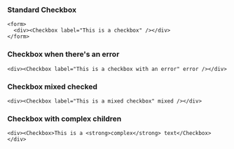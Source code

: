 ### Standard Checkbox

```
<form>
  <div><Checkbox label="This is a checkbox" /></div>
</form>
```

### Checkbox when there's an error

```
<div><Checkbox label="This is a checkbox with an error" error /></div>
```

### Checkbox mixed checked

```
<div><Checkbox label="This is a mixed checkbox" mixed /></div>
```

### Checkbox with complex children

```
<div><Checkbox>This is a <strong>complex</strong> text</Checkbox></div>
```
